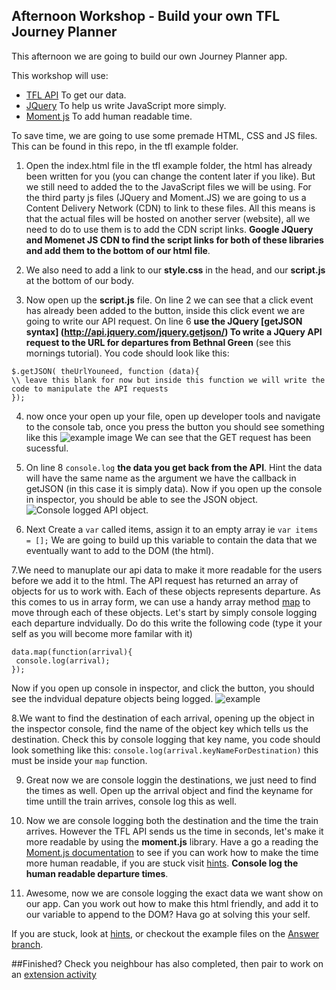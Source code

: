 ## Afternoon Workshop - Build your own TFL Journey Planner

This afternoon we are going to build our own Journey Planner app.

This workshop will use:
- [TFL API](https://api.tfl.gov.uk/) To get our data.
- [JQuery](https://jquery.com/) To help us write JavaScript more simply.
- [Moment js](http://momentjs.com/) To add human readable time.

To save time, we are going to use some premade HTML, CSS and JS files. This can be found in this repo, in the tfl example folder.

1. Open the index.html file in the tfl example folder, the html has already been written for you (you can change the content later if you like). But we still need to added the to the JavaScript files we will be using. For the third party js files (JQuery and Moment.JS) we are going to us a Content Delivery Network (CDN) to link to these files. All this means is that the actual files will be hosted on another server (website), all we need to do to use them is to add the CDN script links. **Google JQuery and Momenet JS CDN to find the script links for both of these libraries and add them to the bottom of our html file**.

2. We also need to add a link to our **style.css** in the head, and our **script.js** at the bottom of our body.

3. Now open up the **script.js** file. On line 2 we can see that a click event has already been added to the button, inside this click event we are going to write our API request. On line 6 **use the JQuery [getJSON syntax] (http://api.jquery.com/jquery.getjson/) To write a JQuery API request to the URL for departures from Bethnal Green** (see this mornings tutorial).
You code should look like this:
```
$.getJSON( theUrlYouneed, function (data){
\\ leave this blank for now but inside this function we will write the code to manipulate the API requests
});

```
4. now once your open up your file, open up developer tools and navigate to the console tab, once you press the button you should see something like this ![example image](https://files.gitter.im/RachBLondon/nrPd/Screen-Shot-2016-02-18-at-13.13.05.png) We can see that the GET request has been sucessful.

5. On line 8 `console.log` **the data you get back from the API**. Hint the data will have the same name as the argument we have the callback in getJSON (in this case it is simply data). Now if you open up the console in inspector, you should be able to see the JSON object. ![Console logged API object](https://files.gitter.im/RachBLondon/OgOB/Screen-Shot-2016-02-18-at-13.28.48.png).

6. Next Create a `var` called items, assign it to an empty array ie `var items = [];` We are going to build up this variable to contain the data that we eventually want to add to the DOM (the html).

7.We need to manuplate our api data to make it more readable for the users before we add it to the html. The API request has returned an array of objects for us to work with. Each of these objects represents departure. As this comes to us in array form, we can use a handy array method [map](https://msdn.microsoft.com/en-us/library/ff679976(v=vs.94).aspx) to move through each of these objects. Let's start by simply console logging each departure indvidually. Do do this write the following code (type it your self as you will become more familar with it)
```
data.map(function(arrival){
 console.log(arrival);
});

```
Now if you open up console in inspector, and click the button, you should see the indvidual depature objects being logged. ![example](https://files.gitter.im/RachBLondon/eF1s/Screen-Shot-2016-02-18-at-13.49.06.png)

8.We want to find the destination of each arrival, opening up the object in the inspector console, find the name of the object key which tells us the destination. Check this by console logging that key name, you code should look something like this:
`console.log(arrival.keyNameForDestination)` this must be inside your `map` function.

9. Great now we are console loggin the destinations, we just need to find the times as well. Open up the arrival object and find the keyname for time untill the train arrives, console log this as well.

10. Now we are console logging both the destination and the time the train arrives. However the TFL API sends us the time in seconds, let's make it more readable by using the **moment.js** library. Have a go a reading the [Moment.js documentation](http://momentjs.com/) to see if you can work how to make the time more human readable, if you are stuck visit [hints](https://github.com/foundersandcoders/workshop-api/blob/master/hints.md#momentjs). **Console log the human readable departure times**.

11. Awesome, now we are console logging the exact data we want show on our app. Can you work out how to make this html friendly, and add it to our variable to append to the DOM? Hava go at solving this your self.

If you are stuck, look at [hints](https://github.com/foundersandcoders/workshop-api/blob/master/hints.md), or checkout the example files on the [Answer branch](https://github.com/foundersandcoders/workshop-api/blob/answers/tfl-example/script.js).


##Finished? Check you neighbour has also completed, then pair to work on an [extension activity](https://github.com/foundersandcoders/workshop-api/blob/master/afternoon-extension.md)
